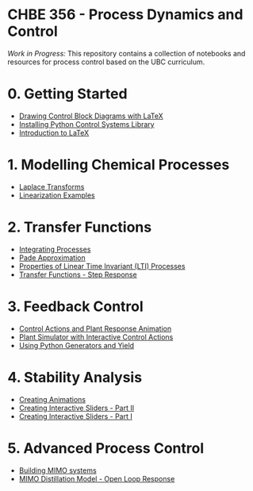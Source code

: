 # CHBE 356 - Process Dynamics and Control

*Work in Progress:* This repository contains a collection of notebooks and resources for process control based on the UBC curriculum.

# 0. Getting Started
* [Drawing Control Block Diagrams with LaTeX](http://nbviewer.jupyter.org/github/OpenChemE/CHBE356/blob/master/Notebooks/0.%20Getting%20Started/Drawing%20Control%20Block%20Diagrams%20with%20LaTeX.ipynb)
* [Installing Python Control Systems Library](http://nbviewer.jupyter.org/github/OpenChemE/CHBE356/blob/master/Notebooks/0.%20Getting%20Started/Installing%20Python%20Control%20Systems%20Library.ipynb)
* [Introduction to LaTeX](http://nbviewer.jupyter.org/github/OpenChemE/CHBE356/blob/master/Notebooks/0.%20Getting%20Started/Introduction%20to%20LaTeX.ipynb)


# 1. Modelling Chemical Processes
* [Laplace Transforms](http://nbviewer.jupyter.org/github/OpenChemE/CHBE356/blob/master/Notebooks/1.%20Modelling%20Chemical%20Processes/Laplace%20Transforms.ipynb)
* [Linearization Examples](http://nbviewer.jupyter.org/github/OpenChemE/CHBE356/blob/master/Notebooks/1.%20Modelling%20Chemical%20Processes/Linearization%20Examples.ipynb)


# 2. Transfer Functions
* [Integrating Processes](http://nbviewer.jupyter.org/github/OpenChemE/CHBE356/blob/master/Notebooks/2.%20Transfer%20Functions/Integrating%20Processes.ipynb)
* [Pade Approximation](http://nbviewer.jupyter.org/github/OpenChemE/CHBE356/blob/master/Notebooks/2.%20Transfer%20Functions/Pade%20Approximation.ipynb)
* [Properties of Linear Time Invariant (LTI) Processes](http://nbviewer.jupyter.org/github/OpenChemE/CHBE356/blob/master/Notebooks/2.%20Transfer%20Functions/Properties%20of%20Linear%20Time%20Invariant%20(LTI)%20Processes.ipynb)
* [Transfer Functions - Step Response](http://nbviewer.jupyter.org/github/OpenChemE/CHBE356/blob/master/Notebooks/2.%20Transfer%20Functions/Transfer%20Functions%20-%20Step%20Response.ipynb)


# 3. Feedback Control
* [Control Actions and Plant Response Animation](http://nbviewer.jupyter.org/github/OpenChemE/CHBE356/blob/master/Notebooks/3.%20Feedback%20Control/Control%20Actions%20and%20Plant%20Response%20Animation.ipynb)
* [Plant Simulator with Interactive Control Actions](http://nbviewer.jupyter.org/github/OpenChemE/CHBE356/blob/master/Notebooks/3.%20Feedback%20Control/Plant%20Simulator%20with%20Interactive%20Control%20Actions.ipynb)
* [Using Python Generators and Yield](http://nbviewer.jupyter.org/github/OpenChemE/CHBE356/blob/master/Notebooks/3.%20Feedback%20Control/Using%20Python%20Generators%20and%20Yield.ipynb)


# 4. Stability Analysis
* [Creating Animations](http://nbviewer.jupyter.org/github/OpenChemE/CHBE356/blob/master/Notebooks/4.%20Stability%20Analysis/Creating%20Animations.ipynb)
* [Creating Interactive Sliders - Part II](http://nbviewer.jupyter.org/github/OpenChemE/CHBE356/blob/master/Notebooks/4.%20Stability%20Analysis/Creating%20Interactive%20Sliders%20-%20Part%20II.ipynb)
* [Creating Interactive Sliders - Part I](http://nbviewer.jupyter.org/github/OpenChemE/CHBE356/blob/master/Notebooks/4.%20Stability%20Analysis/Creating%20Interactive%20Sliders%20-%20Part%20I.ipynb)


# 5. Advanced Process Control
* [Building MIMO systems](http://nbviewer.jupyter.org/github/OpenChemE/CHBE356/blob/master/Notebooks/5.%20Advanced%20Process%20Control/Building%20MIMO%20systems.ipynb)
* [MIMO Distillation Model - Open Loop Response](http://nbviewer.jupyter.org/github/OpenChemE/CHBE356/blob/master/Notebooks/5.%20Advanced%20Process%20Control/MIMO%20Distillation%20Model%20-%20Open%20Loop%20Response.ipynb)


